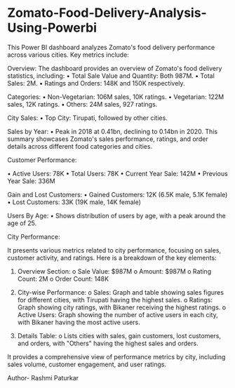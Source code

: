 # Zomato-Food-Delivery-Analysis-Using-Powerbi
This Power BI dashboard analyzes Zomato's food delivery performance across various cities. Key metrics include:

Overview:
The dashboard provides an overview of Zomato's food delivery statistics, including:
•	Total Sale Value and Quantity: Both 987M.
•	Total Sales: 2M.
•	Ratings and Orders: 148K and 150K respectively.

Categories:
•	Non-Vegetarian: 106M sales, 10K ratings.
•	Vegetarian: 122M sales, 12K ratings.
•	Others: 24M sales, 927 ratings.

City Sales:
•	Top City: Tirupati, followed by other cities.

Sales by Year:
•	Peak in 2018 at 0.41bn, declining to 0.14bn in 2020.
This summary showcases Zomato's sales performance, ratings, and order details across different food categories and cities.

Customer Performance:

•	Active Users: 78K
•	Total Users: 78K
•	Current Year Sale: 142M
•	Previous Year Sale: 336M

Gain and Lost Customers:
•	Gained Customers: 12K (6.5K male, 5.1K female)
•	Lost Customers: 33K (19K male, 14K female)

Users By Age:
•	Shows distribution of users by age, with a peak around the age of 25.


City Performance:

It presents various metrics related to city performance, focusing on sales, customer activity, and ratings. Here is a breakdown of the key elements:

1.	Overview Section:
o	Sale Value: $987M
o	Amount: $987M
o	Rating Count: 2M
o	Order Count: 148K

3.	City-wise Performance:
o	Sales: Graph and table showing sales figures for different cities, with Tirupati having the highest sales.
o	Ratings: Graph showing city ratings, with Bikaner receiving the highest ratings.
o	Active Users: Graph showing the number of active users in each city, with Bikaner having the most active users.

5.	Details Table:
o	Lists cities with sales, gain customers, lost customers, and orders, with "Others" having the highest sales and orders.

It provides a comprehensive view of performance metrics by city, including sales volume, customer engagement, and user ratings.

Author- Rashmi Paturkar

